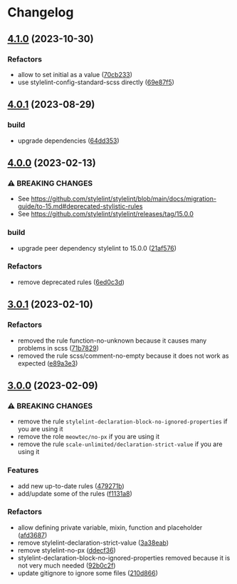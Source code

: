 # Changelog

## [4.1.0](https://github.com/atolye15/stylelint-config/compare/v4.0.1...v4.1.0) (2023-10-30)


### Refactors

* allow to set initial as a value ([70cb233](https://github.com/atolye15/stylelint-config/commit/70cb233838a8d5c9ae23a3c05906c4986214ac78))
* use stylelint-config-standard-scss directly ([69e87f5](https://github.com/atolye15/stylelint-config/commit/69e87f5005c7747ba7a4377e9b4c57430e74abf1))

## [4.0.1](https://github.com/atolye15/stylelint-config/compare/v4.0.0...v4.0.1) (2023-08-29)


### build

* upgrade dependencies ([64dd353](https://github.com/atolye15/stylelint-config/commit/64dd353ca84bb82ccaf3f5a724a88501740db8b8))

## [4.0.0](https://github.com/atolye15/stylelint-config/compare/v3.0.1...v4.0.0) (2023-02-13)


### ⚠ BREAKING CHANGES

* See https://github.com/stylelint/stylelint/blob/main/docs/migration-guide/to-15.md#deprecated-stylistic-rules
* See https://github.com/stylelint/stylelint/releases/tag/15.0.0

### build

* upgrade peer dependency stylelint to 15.0.0 ([21af576](https://github.com/atolye15/stylelint-config/commit/21af57688763105fc9e6f4d1cb5afc1d1fc6ced9))


### Refactors

* remove deprecated rules ([6ed0c3d](https://github.com/atolye15/stylelint-config/commit/6ed0c3df164ae34075135bc37db87d3cfb3389c5))

## [3.0.1](https://github.com/atolye15/stylelint-config/compare/v3.0.0...v3.0.1) (2023-02-10)


### Refactors

* removed the rule function-no-unknown because it causes many problems in scss ([71b7829](https://github.com/atolye15/stylelint-config/commit/71b78293c4a02d97476c50b2fe04c11780b6b670))
* removed the rule scss/comment-no-empty because it does not work as expected ([e89a3e3](https://github.com/atolye15/stylelint-config/commit/e89a3e366430e65dab4aea7b6e46335509770e14))

## [3.0.0](https://github.com/atolye15/stylelint-config/compare/v2.0.2...v3.0.0) (2023-02-09)


### ⚠ BREAKING CHANGES

* remove the rule `stylelint-declaration-block-no-ignored-properties` if you are using it
* remove the role `meowtec/no-px` if you are using it
* remove the rule `scale-unlimited/declaration-strict-value` if you are using it

### Features

* add new up-to-date rules ([479271b](https://github.com/atolye15/stylelint-config/commit/479271b6a3a900e0b41958c4f771d436262b4088))
* add/update some of the rules ([f1131a8](https://github.com/atolye15/stylelint-config/commit/f1131a8ef8f69509b923a94a05486bc746a93627))


### Refactors

* allow defining private variable, mixin, function and placeholder ([afd3687](https://github.com/atolye15/stylelint-config/commit/afd368773f8027ad94e47416c72c810195f9bd36))
* remove stylelint-declaration-strict-value ([3a38eab](https://github.com/atolye15/stylelint-config/commit/3a38eabfe7346c6d89b8b2143ab4c2b8f0da7d3f))
* remove stylelint-no-px ([ddecf36](https://github.com/atolye15/stylelint-config/commit/ddecf36be5579b4c7877dd53372c23a3c80f84aa))
* stylelint-declaration-block-no-ignored-properties removed because it is not very much needed ([92b0c2f](https://github.com/atolye15/stylelint-config/commit/92b0c2f74f244c52a916b1699a08e8a1e073ed76))
* update gitignore to ignore some files ([210d866](https://github.com/atolye15/stylelint-config/commit/210d86625d1875dfee412f4a958cad11d88960de))
